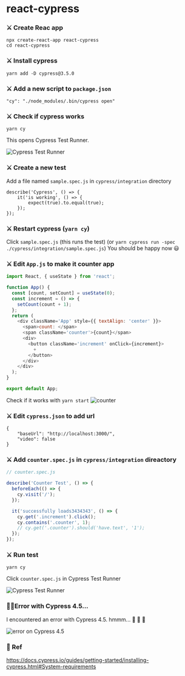 # react-cypress

### ⚔️ Create Reac app

```
npx create-react-app react-cypress
cd react-cypress
```

### ⚔️ Install cypress

```
yarn add -D cypress@3.5.0
```

### ⚔️ Add a new script to `package.json`

```
"cy": "./node_modules/.bin/cypress open"
```

### ⚔️ Check if cypress works

```
yarn cy
```

This opens Cypress Test Runner.

![Cypress Test Runner](https://user-images.githubusercontent.com/13145406/82206048-a060e600-995b-11ea-9790-890556166c6a.png)

### ⚔️ Create a new test

Add a file named `sample.spec.js` in `cypress/integration` directory

```
describe('Cypress', () => {
    it('is working', () => {
        expect(true).to.equal(true);
    });
});
```

### ⚔️ Restart cypress (`yarn cy`)

Click `sample.spec.js` (this runs the test)
(or `yarn cypress run -spec ./cypress/integration/sample.spec.js`)
You should be happy now 😃

### ⚔️ Edit `App.js` to make it counter app

```js
import React, { useState } from 'react';

function App() {
  const [count, setCount] = useState(0);
  const increment = () => {
    setCount(count + 1);
  };
  return (
    <div className='App' style={{ textAlign: 'center' }}>
      <span>count: </span>
      <span className='counter'>{count}</span>
      <div>
        <button className='increment' onClick={increment}>
          +
        </button>
      </div>
    </div>
  );
}

export default App;
```

Check if it works with `yarn start`
![counter](https://user-images.githubusercontent.com/13145406/82203207-1878dd00-9957-11ea-8d53-564def6aef51.png)

### ⚔️ Edit `cypress.json` to add url

```jon
{
    "baseUrl": "http://localhost:3000/",
    "video": false
}
```

### ⚔️ Add `counter.spec.js` in `cypress/integration` direactory

```js
// counter.spec.js

describe('Counter Test', () => {
  beforeEach(() => {
    cy.visit('/');
  });

  it('successfully loads3434343', () => {
    cy.get('.increment').click();
    cy.contains('.counter', 1);
    // cy.get('.counter').should('have.text', '1');
  });
});
```

### ⚔️ Run test

```
yarn cy
```

Click `counter.spec.js` in Cypress Test Runner

![Cypress Test Runner](https://user-images.githubusercontent.com/13145406/82203931-20854c80-9958-11ea-9b8d-65ccb95cf46e.png)

### 🏴‍☠️Error with Cypress 4.5...

I encountered an error with Cypress 4.5. hmmm... 🤔 🤔 🤔

![error on Cypress 4.5](https://user-images.githubusercontent.com/13145406/82203791-e1ef9200-9957-11ea-9dc9-633c2b18481f.png)

### 🔮 Ref

https://docs.cypress.io/guides/getting-started/installing-cypress.html#System-requirements
